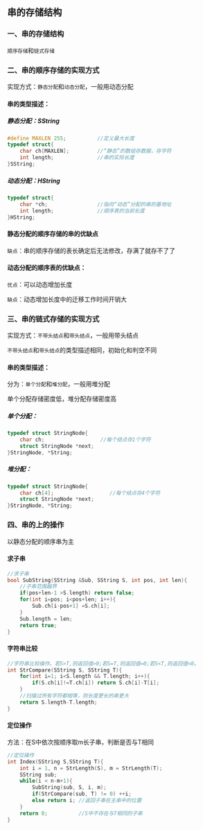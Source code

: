 ## 串的存储结构

### 一、串的存储结构

`顺序存储`和`链式存储`

### 二、串的顺序存储的实现方式

实现方式：`静态分配`和`动态分配`，一般用动态分配

#### 串的类型描述：

##### 静态分配：SString

```C
#define MAXLEN 255;			 //定义最大长度
typedef struct{
    char ch[MAXLEN];         //“静态”的数组存数据，存字符
    int length;              //串的实际长度
}SString;
```

##### 动态分配：HString

```c
typedef struct{
    char *ch;                //指向“动态”分配的串的基地址
    int length;              //顺序表的当前长度
}HString;
```

#### 静态分配的顺序存储的串的优缺点

`缺点`：串的顺序存储的表长确定后无法修改，存满了就存不了了

#### 动态分配的顺序表的优缺点：

`优点`：可以动态增加长度

`缺点`：动态增加长度中的迁移工作时间开销大

### 三、串的链式存储的实现方式

实现方式：`不带头结点`和`带头结点`，一般用带头结点

`不带头结点`和`带头结点`的类型描述相同，初始化和判空不同

#### 串的类型描述：

分为：`单个分配`和`堆分配`，一般用堆分配

单个分配存储密度低，堆分配存储密度高

##### 单个分配：

```c
typedef struct StringNode{
    char ch;                  //每个结点存1个字符
    struct StringNode *next;
}StringNode, *String;
```

##### 堆分配：

```c
typedef struct StringNode{
    char ch[4];                  //每个结点存4个字符
    struct StringNode *next;
}StringNode, *String;
```

### 四、串的上的操作

以静态分配的顺序串为主

#### 求子串

```c
//求子串
bool SubString(SString &Sub, SString S, int pos, int len){
    //子串范围越界
    if(pos+len-1 >S.length) return false;
    for(int i=pos; i<pos+len; i++){
        Sub.ch[i-pos+1] =S.ch[i];
    }
    Sub.length = len;
    return true;
}
```

#### 字符串比较

```c
//字符串比较操作。若S>T,则返回值>0;若S=T,则返回值=0;若S<T,则返回值<0。
int StrCompare(SString S, SString T){
    for(int i=1; i<S.length && T.length; i++){
        if(S.ch[i]!=T.ch[i]) return S.ch[i]-T[i];
    }
    //扫描过所有字符都相等，则长度更长的串更大
    return S.length-T.length;
}
```

#### 定位操作

方法：在S中依次按顺序取m长子串，判断是否与T相同

```c
//定位操作
int Index(SString S,SString T){
    int i = 1, n = StrLength(S), m = StrLength(T);
    SString sub;
    while(i < n-m+1){
        SubString(sub, S, i, m);
        if(StrCompare(sub, T) != 0) ++i;
        else return i; //返回子串在主串中的位置
    }
    return 0;          //S中不存在与T相同的子串
}
```

